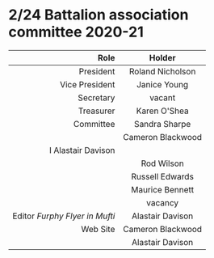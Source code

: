 

# 2/24 Battalion association committee 2020-21


| Role                           | Holder |
| -----------------------------: | :----: |
| President                      | Roland Nicholson|
| Vice President                 | Janice Young
| Secretary                      | vacant|
| Treasurer                      | Karen O'Shea |
| Committee                      | Sandra Sharpe |
|                                | Cameron Blackwood |
|                                I Alastair Davison |
|                                | Rod Wilson |
|                                | Russell Edwards |
|                                | Maurice Bennett |
|                                | vacancy |
| Editor *Furphy Flyer in Mufti* | Alastair Davison |
| Web Site                       | Cameron Blackwood  |
|                                | Alastair Davison |
